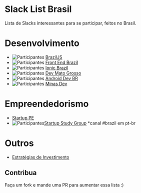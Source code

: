 # Slack List Brasil

Lista de Slacks interessantes para se participar, feitos no Brasil.

# Desenvolvimento
- ![Participantes](http://braziljs-slack.herokuapp.com/badge.svg) [BrazilJS](http://braziljs.slack.com)
- ![Participantes](http://frontendbrasil-slack.herokuapp.com/badge.svg) [Front End Brazil](http://frontendbrasil.slack.com)
- ![Participantes](http://ionicbrazil.herokuapp.com/badge.svg) [Ionic Brazil](http://ionicbrazil.slack.com)
- ![Participantes](http://devmt.herokuapp.com/badge.svg) [Dev Mato Grosso](http://devmt.slack.com)
- ![Participantes](http://androiddevbr.herokuapp.com/badge.svg) [Android Dev BR](http://androiddevbr.herokuapp.com/)
- ![Participantes](http://slack.minasdev.org/badge.svg) [Minas Dev](http://slack.minasdev.org/)

# Empreendedorismo
- [Startup PE](http://startupe.slack.com)
- ![Participantes](http://ssg-slack.herokuapp.com/badge.svg)[Startup Study Group](http://ssg-slack.slack.com) *canal #brazil em pt-br 

# Outros 
- [Estratégias de Investimento](https://docs.google.com/forms/d/17OecElQDB9Fyt56bKQMDdvmwQZnnpQPBFzUOrTDgZJ0/viewform?c=0&w=1)

## Contribua
Faça um fork e mande uma PR para aumentar essa lista :)
